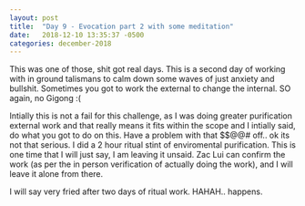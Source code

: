```yaml
---
layout: post
title:  "Day 9 - Evocation part 2 with some meditation"
date:   2018-12-10 13:35:37 -0500
categories: december-2018
---
```

This was one of those, shit got real days.  This is a second day of working with in ground talismans to calm down some waves of just anxiety and bullshit.  Sometimes you got to work the external to change the internal.   SO again, no Gigong  :(  

Intially this is not a fail for this challenge, as I was doing greater purification external work and that really means it fits within the scope and I intially said, do what you got to do on this.  Have a problem with that $$@@# off..  ok its not that serious.  I did a 2 hour ritual stint of enviromental purification.   This is one time that I will just say, I am leaving it unsaid.   Zac Lui can confirm the work (as per the in person verification of actually doing the work), and I will leave it alone from there.

I will say very fried after two days of ritual work.  HAHAH.. happens.
